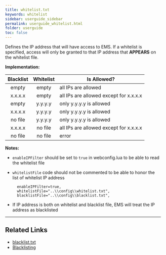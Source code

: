 ```yaml
---
title: whitelist.txt
keywords: whitelist
sidebar: userguide_sidebar
permalink: userguide_whitelist.html
folder: userguide
toc: false
---
```




Defines the IP address that will have access to EMS. If a whitelist is specified, access will only be granted to that IP address that **APPEARS** on the whitelist file.

**Implementation:** 

| Blacklist | Whitelist | Is Allowed?                            |
| :-------: | :-------: | -------------------------------------- |
|   empty   |   empty   | all IPs are allowed                    |
|  x.x.x.x  |   empty   | all IPs are allowed except for x.x.x.x |
|   empty   |  y.y.y.y  | only y.y.y.y is allowed                |
|  x.x.x.x  |  y.y.y.y  | only y.y.y.y is allowed                |
|  no file  |  y.y.y.y  | only y.y.y.y is allowed                |
|  x.x.x.x  |  no file  | all IPs are allowed except for x.x.x.x |
|  no file  |  no file  | error                                  |

**Notes:**

- `enableIPFilter` should be set to `true` in webconfig.lua to be able to read the whitelist file

- `whitelistFile` code should not be commented to be able to honor the list of whitelist IP address

  ```
    enableIPFilter=true,
    whitelistFile="..\\config\\whitelist.txt",
    blacklistFile="..\\config\\blacklist.txt",
  ```

- If IP address is both on whitelist and blacklist file, EMS will treat the IP address as blacklisted



------

## Related Links

- [blacklist.txt](userguide_blacklist.html)
- [Blacklisting](userguide_blacklisting.html)